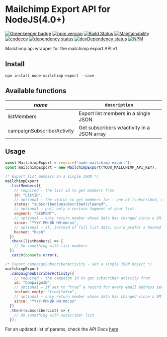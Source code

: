 # Mailchimp Export API for NodeJS(4.0+)

[![Greenkeeper badge](https://badges.greenkeeper.io/shierro/node-mailchimp-export.svg)](https://greenkeeper.io/)
[![npm version](https://badge.fury.io/js/node-mailchimp-export.svg)](https://badge.fury.io/js/node-mailchimp-export)
[![Build Status](https://travis-ci.org/shierro/node-mailchimp-export.svg?branch=master)](https://travis-ci.org/shierro/node-mailchimp-export)
[![Maintainability](https://api.codeclimate.com/v1/badges/f60e0883a1c98f548293/maintainability)](https://codeclimate.com/github/shierro/node-mailchimp-export/maintainability)
[![codecov](https://codecov.io/gh/shierro/node-mailchimp-export/branch/master/graph/badge.svg)](https://codecov.io/gh/shierro/node-mailchimp-export)
[![dependency status](https://david-dm.org/shierro/node-mailchimp-export/status.svg)](https://david-dm.org/shierro/node-mailchimp-export/status.svg)
[![devDependency status](https://david-dm.org/shierro/node-mailchimp-export/dev-status.svg)](https://david-dm.org/shierro/node-mailchimp-export/dev-status.svg)
[![NPM](https://nodei.co/npm/node-mailchimp-export.png)](https://nodei.co/npm/node-mailchimp-export/)

Mailchimp api wrapper for the mailchimp export API v1

## Install
`npm install node-mailchimp-export --save`

## Available functions
*name* | `description` 
--- | ---
listMembers | Export list members in a single JSON
campaignSubscriberActivity | Get subscribers w/activity in a JSON array

## Usage
```javascript
const MailchimpExport = require('node-mailchimp-export');
const mailchimpExport = new MailchimpExport(YOUR_MAILCHIMP_API_KEY);

/* Export list members in a single JSON */
mailchimpExport
  .listMembers({
    // required - the list id to get members from
    id: "ListID",
    // optional – the status to get members for - one of (subscribed, unsubscribed, cleaned), defaults to subscribed
    status: "subscribed|unsubscribed|cleaned",
    // optional – pull only a certain Segment of your list.
    segment: "SEGMENT",
    // optional – only return member whose data has changed since a GMT timestamp – in YYYY-MM-DD HH:mm:ss format
    since: "YYYY-MM-DD HH:mm:ss",
    // optional – if, instead of full list data, you’d prefer a hashed list of email addresses, set this to the hashing algorithm you expect. Currently only “sha256” is supported.
    hashed: "hash"
  })
  .then((listMembers) => {
    // Do something with list members
  })
  .catch(console.error);

/* Export campaignSubscriberActivity - Get a single JSON Object */
mailchimpExport
  .campaignSubscriberActivity({
    // required - the campaign id to get subscriber activity from
    id: "CampaignID",
    // optional – if set to “true” a record for every email address sent to will be returned even if there is no activity data. defaults to “false”
    include_empty: "true|false",
    // optional – only return member whose data has changed since a GMT timestamp – in YYYY-MM-DD HH:mm:ss format
    since: "YYYY-MM-DD HH:mm:ss"
  })
  .then((subscriberList) => {
    // Do something with subscriber list
  });

```

For an updated list of params, check the API Docs [here](http://developer.mailchimp.com/documentation/mailchimp/guides/how-to-use-the-export-api/#list-export)
